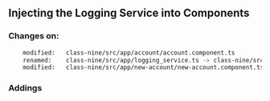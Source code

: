 ## Injecting the Logging Service into Components ##



### Changes on: ###
```sh
    modified:   class-nine/src/app/account/account.component.ts                                         # lines 8,15 and 20
    renamed:    class-nine/src/app/logging_service.ts -> class-nine/src/app/logging.service.ts          
    modified:   class-nine/src/app/new-account/new-account.component.ts                                 # line 21
```

### Addings ###

```sh
    
```
